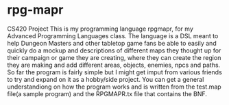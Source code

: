 # rpg-mapr
CS420 Project
This is my programming language rpgmapr, for my Advanced Programming Languages class. The language is a DSL meant to help Dungeon Masters and other tabletop game fans be able to easily and quickly do a mockup and descriptions of different maps they thought up for their campaign or game they are creating, where they can create the region they are making and add different areas, objects, enemies, npcs and paths. So far the program is fairly simple but I might get imput from various friends to try and expand on it as a hobby/side project. You can get a general understandiong on how the program works and is written from the test.map file(a sample program) and the RPGMAPR.tx file that contains the BNF.
